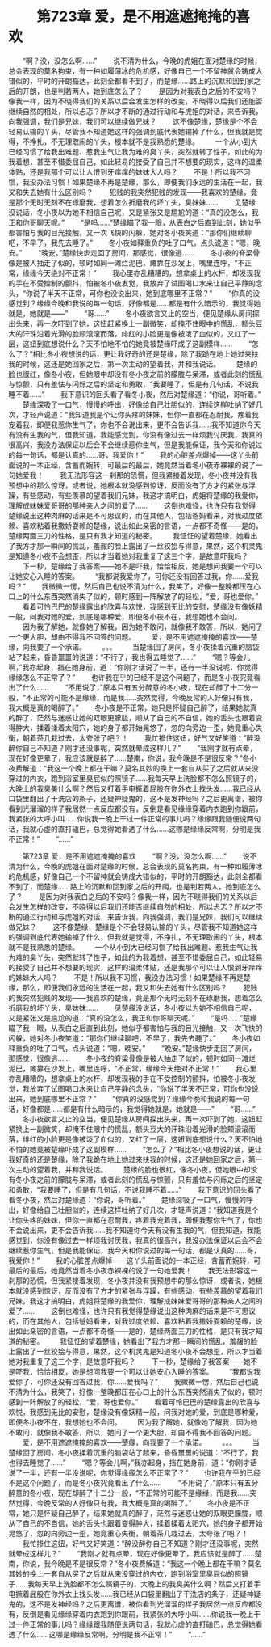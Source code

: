 # 　　第723章 爱，是不用遮遮掩掩的喜欢
　　“啊？没，没怎么啊……”
　　说不清为什么，今晚的虎姐在面对楚缘的时候，总会表现的莫名拘束，有一种如履薄冰的危机感，好像自己一个不留神就会铸成大错似的，平时的开朗豁达，此刻全都看不到了，而楚缘……路上的沉默和回到家之后的开朗，也是判若两人，她到底怎么了？
　　是因为对我表白之后的不安吗？像我一样，因为不晓得我们的关系以后会发生怎样的改变，不晓得以后我们还能否继续自然的相处，所以忐忑？所以才不断的通过行动和与虎姐的对话，来告诉我，向我强调，我们是兄妹，我们可以继续做兄妹？
　　这不像楚缘，楚缘是个不会轻易认输的丫头，尽管我不知道她这样的强调到底代表她输掉了什么，但我就是觉得，不挣扎，不无理取闹的丫头，根本就不是我熟悉的楚缘。
　　一个从小到大已经习惯了给我出难题、惹我生气让我为难的臭丫头，突然就转了性子，如此的为我着想，甚至不惜委屈自己，如此轻易的接受了自己并不想要的现实，这样的温柔体贴，还是我那个可以让人恨到牙痒痒的妹妹大人吗？
　　不是！所以我不习惯，我没办法习惯！如果楚缘不再是楚缘，那么，即便我们永远的生活在一起，我又和失去她有什么区别吗？
　　犯贱的我突然犯贱的发现——我喜欢的楚缘，竟是那个无时无刻不在琢磨我，想着怎么折磨我的坏丫头，臭妹妹……
　　见楚缘没说话，冬小夜以为她不相信自己呢，又是紧张又是尴尬的道：“真的没怎么，我正和你哥聊天呢。”
　　“是吗……”楚缘瞄了我一眼，从表白之后直到此刻，她似乎都害怕与我的目光接触，又一次飞快的闪躲，她对冬小夜笑道：“那你们继续聊吧，不早了，我先去睡了。”
　　冬小夜如释重负的吐了口气，点头说道：“嗯，晚安。”
　　“晚安。”楚缘快步走回了房间，那感觉，很像逃……
　　冬小夜的脊梁骨像是被人抽走了似的，顿时如同一滩烂泥巴，瘫靠在沙发上，嘴里连呼，“不正常，缘缘今天绝对不正常！”
　　我心里亦乱糟糟的，想拿桌上的水杯，却发现我的手在不受控制的颤抖，怕被冬小夜发觉，我放弃了试图喝口水来让自己平静的念头，“你说了半天不正常，可你也没说出来，她到底哪里不正常？”
　　“你真的没感觉到？缘缘今晚和我说的每一句话，好像都是……都是有什么暗示的，我觉得她就是，她就是——”
　　“哥……”
　　冬小夜欲言又止的空当，便见楚缘从房间探出头来，再一次吓到了她，这妞赶紧换上一副微笑，却掩不住眼中的慌乱，额头豆大的汗珠沿着光滑的脸颊滚滚而落，绯红的小脸更是像被泼了血似的，又红了一层，这妞到底想说什么？天不怕地不怕的她竟被楚缘吓成了这副模样……
　　“怎么了？”相比冬小夜想说的话，更让我好奇的还是楚缘，除了我跪在地上她过来扶我的时候，这还是她回家之后，第一次主动的望着我，并和我说话。
　　楚缘的脸也很红，像冬小夜，但她眼中却没有冬小夜之前的朦胧与呆滞，或者此刻的慌乱与惊颤，只有羞怯与闪烁之后的坚定和勇敢，“我要睡了，但是有几句话，不说我睡不着……”
　　我下意识的回头看了看冬小夜，然后对楚缘道：“你说，哥听着。”
　　楚缘深吸了一口气，慢慢的呼出，好像给自己壮胆似的，连续这样吐纳了好几次，才轻声说道：“我知道我是个让你头疼的妹妹，但你一直都在忍耐我，疼着我宠着我，即便我惹你生气了，你也不会说出来，更不会告诉我……我不知道你今天有没有生我的气，但我知道，我能感觉到，你没有像过去一样烦我讨厌我，我真的很高兴，我没办法保证以后会不会继续惹你生气，但是我能保证，我今天和你说过的每一句话，都是认真的……哥，我爱你！”
　　我的心脏差点爆掉——这丫头前面说的一本正经，含蓄而婉转，可最后的最后，她竟然当着冬小夜赤裸裸的说了一句她爱我！
　　我无法形容这一刹那的恐慌，但我紧接着发现，冬小夜并没有我预想中的那么惊讶，或者说，她根本就没感到惊讶，反而没有了方才的紧张与浮躁，有些感动，有些羡慕的望着我们兄妹，我这才搞明白，虎姐将楚缘的我爱你，理解成妹妹爱哥哥的那种亲人之间的爱了……
　　这倒也难怪，也许只有我觉得楚缘说出这种肉麻的话来是不可思议的，而在其他人，包括爸妈看来，对我过度依赖、喜欢粘着我撒娇耍赖的楚缘，说出如此亲密的言语，一点都不奇怪——是的，楚缘两面三刀的性格，是只有我才知道的秘密。
　　我怔怔的望着楚缘，她看出了我方才那一瞬间的慌乱，羞赧的脸上露出了一丝狡狯与得意，果然，这个机灵鬼是知道冬小夜不会想歪，所以才当着她对我重复了这三个字，是故意吓我吗？
　　下一秒，楚缘给了我答案——她不是吓我，恰恰相反，她是想问我要一个可以让她安心入睡的答案。
　　“我都说我爱你了，可你还没有回答过我，你……爱我吗？”
　　我微微一愣，然后自己也说不清为什么，我笑了，好像一整晚都压在心口上的什么东西突然消失了似的，顿时感到一阵解放了的轻松，“爱，哥也爱你。”
　　看着可怜巴巴的楚缘露出的欣喜与欢悦，我感到无比的安慰，楚缘没有像妖精一般，问我对她的爱，到底是哪种爱，即便冬小夜不在，我想她也不会问。
　　因为我了解她，就像她了解我，因为她不敢问，就像我不敢答，所以，她问了一个更大胆，却由不得我不回答的问题。
　　爱，是不用遮遮掩掩的喜欢——楚缘，向我要了一个承诺。
　　。。。
　　当楚缘回了房间，冬小夜揉着沉重的脑袋站了起来，昏昏噩噩的说道：“不行了，我也得去睡觉了……”
　　“嗯？等会儿啊，”我亦起身，挡在她身前，道：“你刚才话说了一半，还有一半没说呢，你觉得缘缘怎么不正常了？”
　　也许我在乎的已经不是这个问题了，而是冬小夜究竟看出了什么……
　　“不用说了，”原本只有五分醉意的冬小夜，现在却醉了十二分一般，“不正常的可能不是缘缘，而是我……突然觉得，今晚反常的人好像只有我，我大概是真的喝醉了。”
　　冬小夜是不正常，她只是怀疑自己醉了，结果她就真的醉了，茫然与迷惑让她的双眼更朦胧，顺从了自己的不自信，她的舌头也跟着变得肿大，揉着揉着太阳穴，她的身子都开始晃悠了，忽的向旁边一歪，她竟重心失衡，朝着茶几栽过去，太夸张了吧？！
　　我忙掺住这妞，好气又好笑道：“醉没醉你自己不知道？刚才还没事呢，突然就晕成这样儿？”
　　“我刚才就有点晕，现在好像更晕了，我应该就是醉了……楚南，你说，我今晚是不是很反常？”冬小夜费解道：“我这一个晚上都在干嘛？莫名其妙的换上一套自从买了之后就从来没穿过的内衣，跑到浴室里臭屁似的照镜子……我每天早上洗脸都不怎么照镜子的，大晚上的我臭美什么啊？然后又打着手电撅着屁股在你外衣上找头发……我已经从口袋里翻出了干洗店的条子，还疑神疑鬼的，这不是发神经吗？之后更离谱，被你看到光溜溜的样子我居然一点反应都没有，反倒是看见缘缘穿着内衣跑到你跟前，我紧张的大呼小叫……你说我一晚上干过一件正常的事儿吗？缘缘跟我随便说两句话，我就心虚的直打磕巴，总觉得她看透了什么……这哪是缘缘反常啊，分明是我不正常！”
　　“……”

　　第723章 爱，是不用遮遮掩掩的喜欢
　　“啊？没，没怎么啊……”
　　说不清为什么，今晚的虎姐在面对楚缘的时候，总会表现的莫名拘束，有一种如履薄冰的危机感，好像自己一个不留神就会铸成大错似的，平时的开朗豁达，此刻全都看不到了，而楚缘……路上的沉默和回到家之后的开朗，也是判若两人，她到底怎么了？
　　是因为对我表白之后的不安吗？像我一样，因为不晓得我们的关系以后会发生怎样的改变，不晓得以后我们还能否继续自然的相处，所以忐忑？所以才不断的通过行动和与虎姐的对话，来告诉我，向我强调，我们是兄妹，我们可以继续做兄妹？
　　这不像楚缘，楚缘是个不会轻易认输的丫头，尽管我不知道她这样的强调到底代表她输掉了什么，但我就是觉得，不挣扎，不无理取闹的丫头，根本就不是我熟悉的楚缘。
　　一个从小到大已经习惯了给我出难题、惹我生气让我为难的臭丫头，突然就转了性子，如此的为我着想，甚至不惜委屈自己，如此轻易的接受了自己并不想要的现实，这样的温柔体贴，还是我那个可以让人恨到牙痒痒的妹妹大人吗？
　　不是！所以我不习惯，我没办法习惯！如果楚缘不再是楚缘，那么，即便我们永远的生活在一起，我又和失去她有什么区别吗？
　　犯贱的我突然犯贱的发现——我喜欢的楚缘，竟是那个无时无刻不在琢磨我，想着怎么折磨我的坏丫头，臭妹妹……
　　见楚缘没说话，冬小夜以为她不相信自己呢，又是紧张又是尴尬的道：“真的没怎么，我正和你哥聊天呢。”
　　“是吗……”楚缘瞄了我一眼，从表白之后直到此刻，她似乎都害怕与我的目光接触，又一次飞快的闪躲，她对冬小夜笑道：“那你们继续聊吧，不早了，我先去睡了。”
　　冬小夜如释重负的吐了口气，点头说道：“嗯，晚安。”
　　“晚安。”楚缘快步走回了房间，那感觉，很像逃……
　　冬小夜的脊梁骨像是被人抽走了似的，顿时如同一滩烂泥巴，瘫靠在沙发上，嘴里连呼，“不正常，缘缘今天绝对不正常！”
　　我心里亦乱糟糟的，想拿桌上的水杯，却发现我的手在不受控制的颤抖，怕被冬小夜发觉，我放弃了试图喝口水来让自己平静的念头，“你说了半天不正常，可你也没说出来，她到底哪里不正常？”
　　“你真的没感觉到？缘缘今晚和我说的每一句话，好像都是……都是有什么暗示的，我觉得她就是，她就是——”
　　“哥……”
　　冬小夜欲言又止的空当，便见楚缘从房间探出头来，再一次吓到了她，这妞赶紧换上一副微笑，却掩不住眼中的慌乱，额头豆大的汗珠沿着光滑的脸颊滚滚而落，绯红的小脸更是像被泼了血似的，又红了一层，这妞到底想说什么？天不怕地不怕的她竟被楚缘吓成了这副模样……
　　“怎么了？”相比冬小夜想说的话，更让我好奇的还是楚缘，除了我跪在地上她过来扶我的时候，这还是她回家之后，第一次主动的望着我，并和我说话。
　　楚缘的脸也很红，像冬小夜，但她眼中却没有冬小夜之前的朦胧与呆滞，或者此刻的慌乱与惊颤，只有羞怯与闪烁之后的坚定和勇敢，“我要睡了，但是有几句话，不说我睡不着……”
　　我下意识的回头看了看冬小夜，然后对楚缘道：“你说，哥听着。”
　　楚缘深吸了一口气，慢慢的呼出，好像给自己壮胆似的，连续这样吐纳了好几次，才轻声说道：“我知道我是个让你头疼的妹妹，但你一直都在忍耐我，疼着我宠着我，即便我惹你生气了，你也不会说出来，更不会告诉我……我不知道你今天有没有生我的气，但我知道，我能感觉到，你没有像过去一样烦我讨厌我，我真的很高兴，我没办法保证以后会不会继续惹你生气，但是我能保证，我今天和你说过的每一句话，都是认真的……哥，我爱你！”
　　我的心脏差点爆掉——这丫头前面说的一本正经，含蓄而婉转，可最后的最后，她竟然当着冬小夜赤裸裸的说了一句她爱我！
　　我无法形容这一刹那的恐慌，但我紧接着发现，冬小夜并没有我预想中的那么惊讶，或者说，她根本就没感到惊讶，反而没有了方才的紧张与浮躁，有些感动，有些羡慕的望着我们兄妹，我这才搞明白，虎姐将楚缘的我爱你，理解成妹妹爱哥哥的那种亲人之间的爱了……
　　这倒也难怪，也许只有我觉得楚缘说出这种肉麻的话来是不可思议的，而在其他人，包括爸妈看来，对我过度依赖、喜欢粘着我撒娇耍赖的楚缘，说出如此亲密的言语，一点都不奇怪——是的，楚缘两面三刀的性格，是只有我才知道的秘密。
　　我怔怔的望着楚缘，她看出了我方才那一瞬间的慌乱，羞赧的脸上露出了一丝狡狯与得意，果然，这个机灵鬼是知道冬小夜不会想歪，所以才当着她对我重复了这三个字，是故意吓我吗？
　　下一秒，楚缘给了我答案——她不是吓我，恰恰相反，她是想问我要一个可以让她安心入睡的答案。
　　“我都说我爱你了，可你还没有回答过我，你……爱我吗？”
　　我微微一愣，然后自己也说不清为什么，我笑了，好像一整晚都压在心口上的什么东西突然消失了似的，顿时感到一阵解放了的轻松，“爱，哥也爱你。”
　　看着可怜巴巴的楚缘露出的欣喜与欢悦，我感到无比的安慰，楚缘没有像妖精一般，问我对她的爱，到底是哪种爱，即便冬小夜不在，我想她也不会问。
　　因为我了解她，就像她了解我，因为她不敢问，就像我不敢答，所以，她问了一个更大胆，却由不得我不回答的问题。
　　爱，是不用遮遮掩掩的喜欢——楚缘，向我要了一个承诺。
　　。。。
　　当楚缘回了房间，冬小夜揉着沉重的脑袋站了起来，昏昏噩噩的说道：“不行了，我也得去睡觉了……”
　　“嗯？等会儿啊，”我亦起身，挡在她身前，道：“你刚才话说了一半，还有一半没说呢，你觉得缘缘怎么不正常了？”
　　也许我在乎的已经不是这个问题了，而是冬小夜究竟看出了什么……
　　“不用说了，”原本只有五分醉意的冬小夜，现在却醉了十二分一般，“不正常的可能不是缘缘，而是我……突然觉得，今晚反常的人好像只有我，我大概是真的喝醉了。”
　　冬小夜是不正常，她只是怀疑自己醉了，结果她就真的醉了，茫然与迷惑让她的双眼更朦胧，顺从了自己的不自信，她的舌头也跟着变得肿大，揉着揉着太阳穴，她的身子都开始晃悠了，忽的向旁边一歪，她竟重心失衡，朝着茶几栽过去，太夸张了吧？！
　　我忙掺住这妞，好气又好笑道：“醉没醉你自己不知道？刚才还没事呢，突然就晕成这样儿？”
　　“我刚才就有点晕，现在好像更晕了，我应该就是醉了……楚南，你说，我今晚是不是很反常？”冬小夜费解道：“我这一个晚上都在干嘛？莫名其妙的换上一套自从买了之后就从来没穿过的内衣，跑到浴室里臭屁似的照镜子……我每天早上洗脸都不怎么照镜子的，大晚上的我臭美什么啊？然后又打着手电撅着屁股在你外衣上找头发……我已经从口袋里翻出了干洗店的条子，还疑神疑鬼的，这不是发神经吗？之后更离谱，被你看到光溜溜的样子我居然一点反应都没有，反倒是看见缘缘穿着内衣跑到你跟前，我紧张的大呼小叫……你说我一晚上干过一件正常的事儿吗？缘缘跟我随便说两句话，我就心虚的直打磕巴，总觉得她看透了什么……这哪是缘缘反常啊，分明是我不正常！”
　　“……”
